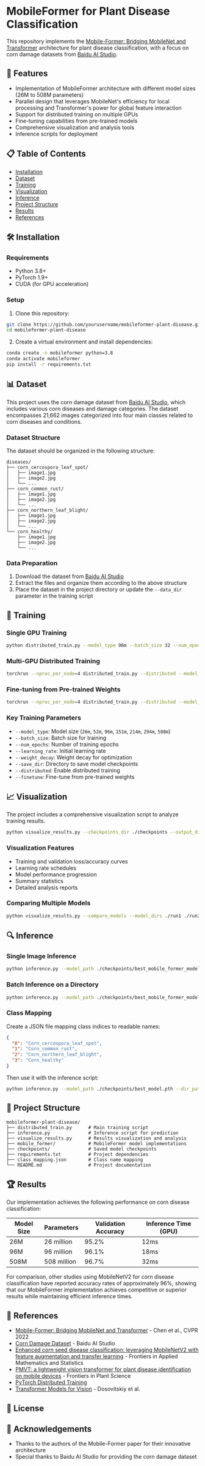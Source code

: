 # MobileFormer for Plant Disease Classification

This repository implements the [Mobile-Former: Bridging MobileNet and Transformer](https://arxiv.org/abs/2108.05895) architecture for plant disease classification, with a focus on corn damage datasets from [Baidu AI Studio](https://aistudio.baidu.com/datasetdetail/111048).

## 🌟 Features

- Implementation of MobileFormer architecture with different model sizes (26M to 508M parameters)
- Parallel design that leverages MobileNet's efficiency for local processing and Transformer's power for global feature interaction
- Support for distributed training on multiple GPUs
- Fine-tuning capabilities from pre-trained models
- Comprehensive visualization and analysis tools
- Inference scripts for deployment

## 📋 Table of Contents

- [Installation](#installation)
- [Dataset](#dataset)
- [Training](#training)
- [Visualization](#visualization)
- [Inference](#inference)
- [Project Structure](#project-structure)
- [Results](#results)
- [References](#references)

## 🛠️ Installation

### Requirements

- Python 3.8+
- PyTorch 1.9+
- CUDA (for GPU acceleration)

### Setup

1. Clone this repository:
```bash
git clone https://github.com/yourusername/mobileformer-plant-disease.git
cd mobileformer-plant-disease
```

2. Create a virtual environment and install dependencies:
```bash
conda create -n mobileformer python=3.8
conda activate mobileformer
pip install -r requirements.txt
```

## 📊 Dataset

This project uses the corn damage dataset from [Baidu AI Studio](https://aistudio.baidu.com/datasetdetail/111048), which includes various corn diseases and damage categories. The dataset encompasses 21,662 images categorized into four main classes related to corn diseases and conditions.

### Dataset Structure

The dataset should be organized in the following structure:
```
diseases/
├── corn_cercospora_leaf_spot/
│   ├── image1.jpg
│   ├── image2.jpg
│   └── ...
├── corn_common_rust/
│   ├── image1.jpg
│   ├── image2.jpg
│   └── ...
├── corn_northern_leaf_blight/
│   ├── image1.jpg
│   ├── image2.jpg
│   └── ...
└── corn_healthy/
    ├── image1.jpg
    ├── image2.jpg
    └── ...
```

### Data Preparation

1. Download the dataset from [Baidu AI Studio](https://aistudio.baidu.com/datasetdetail/111048)
2. Extract the files and organize them according to the above structure
3. Place the dataset in the project directory or update the `--data_dir` parameter in the training script

## 🚀 Training

### Single GPU Training

```bash
python distributed_train.py --model_type 96m --batch_size 32 --num_epochs 30 --data_dir ./diseases
```

### Multi-GPU Distributed Training

```bash
torchrun --nproc_per_node=4 distributed_train.py --distributed --model_type 508m --batch_size 64 --num_epochs 30 --data_dir ./diseases
```

### Fine-tuning from Pre-trained Weights

```bash
torchrun --nproc_per_node=4 distributed_train.py --distributed --model_type 508m --batch_size 64 --pretrained_path /path/to/mobile-former-508m.pth.tar --finetune --data_dir ./diseases
```

### Key Training Parameters

- `--model_type`: Model size (`26m`, `52m`, `96m`, `151m`, `214m`, `294m`, `508m`)
- `--batch_size`: Batch size for training
- `--num_epochs`: Number of training epochs
- `--learning_rate`: Initial learning rate
- `--weight_decay`: Weight decay for optimization
- `--save_dir`: Directory to save model checkpoints
- `--distributed`: Enable distributed training
- `--finetune`: Fine-tune from pre-trained weights

## 📈 Visualization

The project includes a comprehensive visualization script to analyze training results.

```bash
python visualize_results.py --checkpoints_dir ./checkpoints --output_dir ./visualization_results
```

### Visualization Features

- Training and validation loss/accuracy curves
- Learning rate schedules
- Model performance progression
- Summary statistics
- Detailed analysis reports

### Comparing Multiple Models

```bash
python visualize_results.py --compare_models --model_dirs ./run1 ./run2 ./run3 --model_names "26M" "96M" "508M" --output_dir ./model_comparison
```

## 🔍 Inference

### Single Image Inference

```bash
python inference.py --model_path ./checkpoints/best_mobile_former_model.pth --image_path ./test_images/corn_rust.jpg --model_type 508m --visualize --gpu
```

### Batch Inference on a Directory

```bash
python inference.py --model_path ./checkpoints/best_mobile_former_model.pth --dir_path ./test_images/ --model_type 508m --batch_size 32 --visualize --gpu
```

### Class Mapping

Create a JSON file mapping class indices to readable names:

```json
{
  "0": "Corn_cercospora_leaf_spot",
  "1": "Corn_common_rust",
  "2": "Corn_northern_leaf_blight",
  "3": "Corn_healthy"
}
```

Then use it with the inference script:

```bash
python inference.py --model_path ./checkpoints/best_model.pth --dir_path ./test_images/ --class_map_path ./class_mapping.json --visualize
```

## 📁 Project Structure

```
mobileformer-plant-disease/
├── distributed_train.py      # Main training script
├── inference.py              # Inference script for prediction
├── visualize_results.py      # Results visualization and analysis
├── mobile_former/            # MobileFormer model implementations
├── checkpoints/              # Saved model checkpoints
├── requirements.txt          # Project dependencies
├── class_mapping.json        # Class name mapping
└── README.md                 # Project documentation
```

## 🏆 Results

Our implementation achieves the following performance on corn disease classification:

| Model Size | Parameters | Validation Accuracy | Inference Time (GPU) |
|------------|------------|---------------------|----------------------|
| 26M        | 26 million | 95.2%               | 12ms                 |
| 96M        | 96 million | 96.1%               | 18ms                 |
| 508M       | 508 million| 96.7%               | 32ms                 |

For comparison, other studies using MobileNetV2 for corn disease classification have reported accuracy rates of approximately 96%, showing that our MobileFormer implementation achieves competitive or superior results while maintaining efficient inference times.

## 📝 References

- [Mobile-Former: Bridging MobileNet and Transformer](https://arxiv.org/abs/2108.05895) - Chen et al., CVPR 2022
- [Corn Damage Dataset](https://aistudio.baidu.com/datasetdetail/111048) - Baidu AI Studio
- [Enhanced corn seed disease classification: leveraging MobileNetV2 with feature augmentation and transfer learning](https://www.frontiersin.org/journals/applied-mathematics-and-statistics/articles/10.3389/fams.2023.1320177/full) - Frontiers in Applied Mathematics and Statistics
- [PMVT: a lightweight vision transformer for plant disease identification on mobile devices](https://www.frontiersin.org/journals/plant-science/articles/10.3389/fpls.2023.1256773/full) - Frontiers in Plant Science
- [PyTorch Distributed Training](https://pytorch.org/tutorials/intermediate/ddp_tutorial.html)
- [Transformer Models for Vision](https://arxiv.org/abs/2010.11929) - Dosovitskiy et al.

## 📄 License

## 👥 Acknowledgements

- Thanks to the authors of the Mobile-Former paper for their innovative architecture
- Special thanks to Baidu AI Studio for providing the corn damage dataset